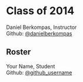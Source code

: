 Class of 2014
============================

Daniel Berkompas, Instructor  
Github: [@danielberkompas](http://github.com/danielberkompas)

Roster
----------------------------
Your Name, Student  
Github: [@github_username](http://link-to-github-profile) 
